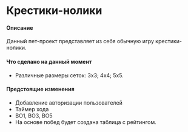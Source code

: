 # Крестики-нолики
#### Описание
Данный пет-проект представляет из себя обычную игру крестики-нолики.
#### Что сделано на данный момент
* Различные размеры сеток: 3x3; 4x4; 5x5.
#### Предстоящие изменения
* Добавление авторизации пользователей
* Таймер хода
* BO1, BO3, BO5
* На основе побед будет создана таблица с рейтингом.


